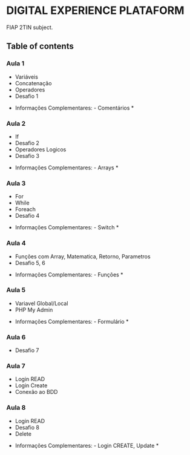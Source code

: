 # DIGITAL EXPERIENCE PLATAFORM
FIAP 2TIN subject.

## Table of contents

### Aula 1
- Variáveis
- Concatenação
- Operadores
- Desafio 1 
* Informações Complementares: - Comentários *

### Aula 2
- If
- Desafio 2
- Operadores Logicos
- Desafio 3 
* Informações Complementares: - Arrays *

### Aula 3
- For
- While
- Foreach
- Desafio 4
* Informações Complementares: - Switch *

### Aula 4
- Funções com Array, Matematica, Retorno, Parametros
- Desafio 5, 6 
* Informações Complementares: - Funções *

### Aula 5
- Variavel Global/Local
- PHP My Admin 
* Informações Complementares: - Formulário *

### Aula 6
- Desafio 7

### Aula 7
- Login READ 
- Login Create
- Conexão ao BDD 

### Aula 8
- Login READ 
- Desafio 8
- Delete
* Informações Complementares: - Login CREATE, Update *
